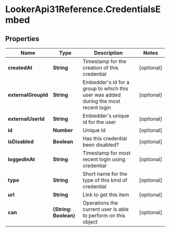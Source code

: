 # LookerApi31Reference.CredentialsEmbed

## Properties
Name | Type | Description | Notes
------------ | ------------- | ------------- | -------------
**createdAt** | **String** | Timestamp for the creation of this credential | [optional] 
**externalGroupId** | **String** | Embedder&#39;s id for a group to which this user was added during the most recent login | [optional] 
**externalUserId** | **String** | Embedder&#39;s unique id for the user | [optional] 
**id** | **Number** | Unique Id | [optional] 
**isDisabled** | **Boolean** | Has this credential been disabled? | [optional] 
**loggedInAt** | **String** | Timestamp for most recent login using credential | [optional] 
**type** | **String** | Short name for the type of this kind of credential | [optional] 
**url** | **String** | Link to get this item | [optional] 
**can** | **{String: Boolean}** | Operations the current user is able to perform on this object | [optional] 


